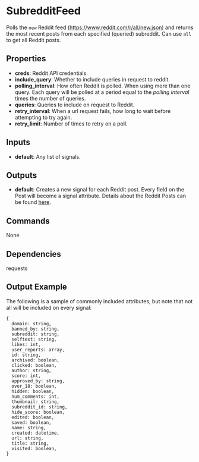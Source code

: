 SubredditFeed
=============
Polls the `new` Reddit feed (https://www.reddit.com/r/all/new.json) and returns the most recent posts from each specified (queried) subreddit.  Can use `all` to get all Reddit posts.

Properties
----------
- **creds**: Reddit API credentials.
- **include_query**: Whether to include queries in request to reddit.
- **polling_interval**: How often Reddit is polled. When using more than one query. Each query will be polled at a period equal to the *polling interval* times the number of queries.
- **queries**: Queries to include on request to Reddit.
- **retry_interval**: When a url request fails, how long to wait before attempting to try again.
- **retry_limit**: Number of times to retry on a poll.

Inputs
------
- **default**: Any list of signals.

Outputs
-------
- **default**: Creates a new signal for each Reddit post. Every field on the Post will become a signal attribute. Details about the Reddit Posts can be found [here](https://github.com/reddit/reddit/wiki/JSON#link-implements-votable--created).

Commands
--------
None

Dependencies
------------
requests

Output Example
--------------
The following is a sample of commonly included attributes, but note that not all will be included on every signal:
```
{
  domain: string,
  banned_by: string,
  subreddit: string,
  selftext: string,
  likes: int,
  user_reports: array,
  id: string,
  archived: boolean,
  clicked: boolean,
  author: string,
  score: int,
  approved_by: string,
  over_18: boolean,
  hidden: boolean,
  num_comments: int,
  thumbnail: string,
  subreddit_id: string,
  hide_score: boolean,
  edited: boolean,
  saved: boolean,
  name: string,
  created: datetime,
  url: string,
  title: string,
  visited: boolean,
}
```

